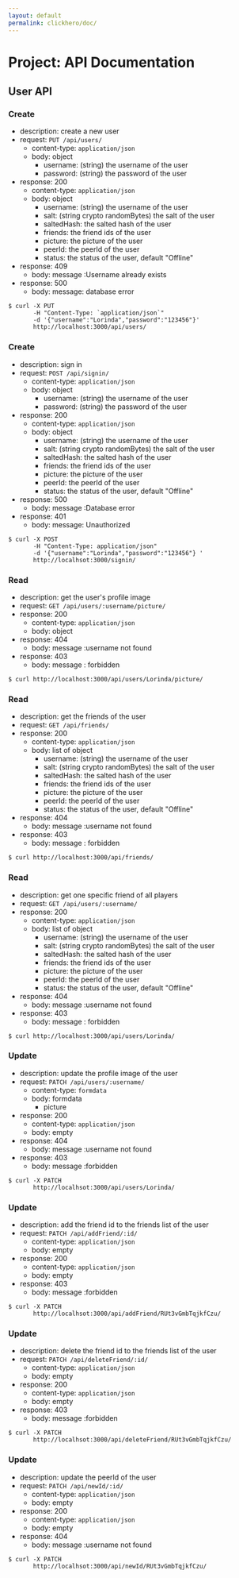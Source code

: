 ```yaml
---
layout: default
permalink: clickhero/doc/
---
```


# Project: API Documentation

## User API

### Create

- description: create a new user
- request: `PUT /api/users/`
    - content-type: `application/json`
    - body: object
      - username: (string) the username of the user
      - password: (string) the password of the user
- response: 200
    - content-type: `application/json`
    - body: object
      - username: (string) the username of the user
      - salt: (string crypto randomBytes) the salt of the user
      - saltedHash: the salted hash of the user
      - friends: the friend ids of the user
      - picture: the picture of the user
      - peerId: the peerId of the user
      - status: the status of the user, default "Offline"
- response: 409
    - body: message :Username already exists
- response: 500
    - body: message: database error

``` 
$ curl -X PUT
       -H "Content-Type: `application/json`" 
       -d '{"username":"Lorinda","password":"123456"}'
       http://localhost:3000/api/users/
```

### Create

- description: sign in
- request: `POST /api/signin/`
    - content-type: `application/json`
    - body: object
      - username: (string) the username of the user
      - password: (string) the password of the user
- response: 200
    - content-type: `application/json`
    - body: object
      - username: (string) the username of the user
      - salt: (string crypto randomBytes) the salt of the user
      - saltedHash: the salted hash of the user
      - friends: the friend ids of the user
      - picture: the picture of the user
      - peerId: the peerId of the user
      - status: the status of the user, default "Offline"
- response: 500
    - body: message :Database error
- response: 401
    - body: message: Unauthorized

``` 
$ curl -X POST 
       -H "Content-Type: application/json" 
       -d '{"username":"Lorinda","password":"123456"} '
       http://localhsot:3000/signin/
```

### Read

- description: get the user's profile image
- request: `GET /api/users/:username/picture/`
- response: 200
    - content-type: `application/json`
    - body: object
- response: 404
    - body: message :username not found
- response: 403
    - body: message : forbidden

``` 
$ curl http://localhost:3000/api/users/Lorinda/picture/
```

### Read

- description: get the friends of the user
- request: `GET /api/friends/`
- response: 200
    - content-type: `application/json`
    - body: list of object
      - username: (string) the username of the user
      - salt: (string crypto randomBytes) the salt of the user
      - saltedHash: the salted hash of the user
      - friends: the friend ids of the user
      - picture: the picture of the user
      - peerId: the peerId of the user
      - status: the status of the user, default "Offline"
- response: 404
    - body: message :username not found
- response: 403
    - body: message : forbidden

``` 
$ curl http://localhost:3000/api/friends/
```

### Read

- description: get one specific friend of all players
- request: `GET /api/users/:username/`
- response: 200
    - content-type: `application/json`
    - body: list of object
      - username: (string) the username of the user
      - salt: (string crypto randomBytes) the salt of the user
      - saltedHash: the salted hash of the user
      - friends: the friend ids of the user
      - picture: the picture of the user
      - peerId: the peerId of the user
      - status: the status of the user, default "Offline"
- response: 404
    - body: message :username not found
- response: 403
    - body: message : forbidden

``` 
$ curl http://localhost:3000/api/users/Lorinda/
```

### Update
  
- description: update the profile image of the user
- request: `PATCH /api/users/:username/`
    - content-type: `formdata`
    - body: formdata
      - picture
- response: 200
    - content-type: `application/json`
    - body: empty
- response: 404
    - body: message :username not found
- response: 403
    - body: message :forbidden

``` 
$ curl -X PATCH
       http://localhsot:3000/api/users/Lorinda/
``` 

### Update
  
- description: add the friend id to the friends list of the user
- request: `PATCH /api/addFriend/:id/`
    - content-type: `application/json`
    - body: empty
- response: 200
    - content-type: `application/json`
    - body: empty
- response: 403
    - body: message :forbidden

``` 
$ curl -X PATCH
       http://localhsot:3000/api/addFriend/RUt3vGmbTqjkfCzu/
```

### Update
  
- description: delete the friend id to the friends list of the user
- request: `PATCH /api/deleteFriend/:id/`
    - content-type: `application/json`
    - body: empty
- response: 200
    - content-type: `application/json`
    - body: empty
- response: 403
    - body: message :forbidden

``` 
$ curl -X PATCH
       http://localhsot:3000/api/deleteFriend/RUt3vGmbTqjkfCzu/
```

### Update
  
- description: update the peerId of the user
- request: `PATCH /api/newId/:id/`
    - content-type: `application/json`
    - body: empty
- response: 200
    - content-type: `application/json`
    - body: empty
- response: 404
    - body: message :username not found

``` 
$ curl -X PATCH
       http://localhsot:3000/api/newId/RUt3vGmbTqjkfCzu/
```
